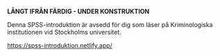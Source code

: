 <b>LÅNGT IFRÅN FÄRDIG - UNDER KONSTRUKTION</b>

Denna SPSS-introduktion är avsedd för dig som läser på Kriminologiska institutionen vid Stockholms universitet.

https://spss-introduktion.netlify.app/